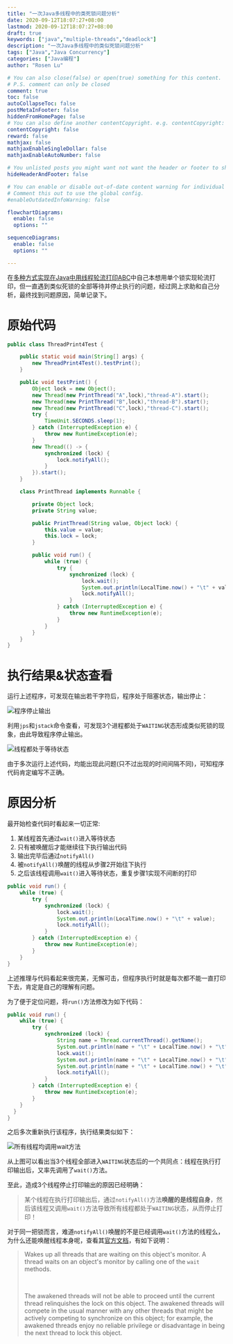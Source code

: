```yaml
---
title: "一次Java多线程中的类死锁问题分析"
date: 2020-09-12T18:07:27+08:00
lastmod: 2020-09-12T18:07:27+08:00
draft: true
keywords: ["java","multiple-threads","deadlock"]
description: "一次Java多线程中的类似死锁问题分析"
tags: ["Java","Java Concurrency"]
categories: ["Java编程"]
author: "Rosen Lu"

# You can also close(false) or open(true) something for this content.
# P.S. comment can only be closed
comment: true
toc: false
autoCollapseToc: false
postMetaInFooter: false
hiddenFromHomePage: false
# You can also define another contentCopyright. e.g. contentCopyright: "This is another copyright."
contentCopyright: false
reward: false
mathjax: false
mathjaxEnableSingleDollar: false
mathjaxEnableAutoNumber: false

# You unlisted posts you might want not want the header or footer to show
hideHeaderAndFooter: false

# You can enable or disable out-of-date content warning for individual post.
# Comment this out to use the global config.
#enableOutdatedInfoWarning: false

flowchartDiagrams:
  enable: false
  options: ""

sequenceDiagrams: 
  enable: false
  options: ""

---
```


在[多种方式实现在Java中用线程轮流打印ABC](/post/java-concurrency/print-a-b-c-in-turn-by-threads/)中自己本想用单个锁实现轮流打印，但一直遇到类似死锁的全部等待并停止执行的问题，经过网上求助和自己分析，最终找到问题原因，简单记录下。

<!--more-->

# 原始代码

```java
public class ThreadPrint4Test {

    public static void main(String[] args) {
        new ThreadPrint4Test().testPrint();
    }

    public void testPrint() {
        Object lock = new Object();
        new Thread(new PrintThread("A",lock),"thread-A").start();
        new Thread(new PrintThread("B",lock),"thread-B").start();
        new Thread(new PrintThread("C",lock),"thread-C").start();
        try {
            TimeUnit.SECONDS.sleep(1);
        } catch (InterruptedException e) {
            throw new RuntimeException(e);
        }
        new Thread(() -> {
            synchronized (lock) {
                lock.notifyAll();
            }
        }).start();
    }

    class PrintThread implements Runnable {

        private Object lock;
        private String value;

        public PrintThread(String value, Object lock) {
            this.value = value;
            this.lock = lock;
        }

        public void run() {
            while (true) {
                try {
                    synchronized (lock) {
                        lock.wait();
                        System.out.println(LocalTime.now() + "\t" + value);
                        lock.notifyAll();
                    }
                } catch (InterruptedException e) {
                    throw new RuntimeException(e);
                }
            }
        }
    }
}
```

# 执行结果&状态查看

运行上述程序，可发现在输出若干字符后，程序处于阻塞状态，输出停止：

![程序停止输出](/blog_img/java-concurrency/analysis-deadlock-in-multiple-threads/all-threads-stopped-print-characters.png "程序停止输出") 

利用`jps`和`jstack`命令查看，可发现3个进程都处于`WAITING`状态形成类似死锁的现象，由此导致程序停止输出。

![线程都处于等待状态](/blog_img/java-concurrency/analysis-deadlock-in-multiple-threads/all-threads-are-waiting-for-awake.png "线程都处于等待状态") 

由于多次运行上述代码，均能出现此问题(只不过出现的时间间隔不同)，可知程序代码肯定编写不正确。 

# 原因分析

最开始检查代码时看起来一切正常:

1. 某线程首先通过`wait()`进入等待状态
2. 只有被唤醒后才能继续往下执行输出代码
3. 输出完毕后通过`notifyAll()`
4. 被`notifyAll()`唤醒的线程从步骤2开始往下执行
5. 之后该线程调用`wait()`进入等待状态，重复步骤1实现不间断的打印

```java
public void run() {
    while (true) {
        try {
            synchronized (lock) {
                lock.wait();
                System.out.println(LocalTime.now() + "\t" + value);
                lock.notifyAll();
            }
        } catch (InterruptedException e) {
            throw new RuntimeException(e);
        }
    }
}
```

上述推理与代码看起来很完美，无懈可击，但程序执行时就是每次都不能一直打印下去，肯定是自己的理解有问题。

为了便于定位问题，将`run()`方法修改为如下代码：

```java
public void run() {
    while (true) {
        try {
            synchronized (lock) {
                String name = Thread.currentThread().getName();
                System.out.println(name + "\t" + LocalTime.now() + "\t" + " will invoke wait");
                lock.wait();
                System.out.println(name + "\t" + LocalTime.now() + "\t" + " is notified");
                System.out.println(name + "\t" + LocalTime.now() + "\t" + value);
                lock.notifyAll();
            }
        } catch (InterruptedException e) {
            throw new RuntimeException(e);
        }
    }
  }
}
```

之后多次重新执行该程序，执行结果类似如下：

![所有线程均调用wait方法](/blog_img/java-concurrency/analysis-deadlock-in-multiple-threads/all-threads-invoke-wait-method.png "所有线程均调用wait方法") 

从上图可以看出当3个线程全部进入`WAITING`状态后的一个共同点：线程在执行打印输出后，又率先调用了`wait()`方法。

至此，造成3个线程停止打印输出的原因已经明确：

>  某个线程在执行打印输出后，通过`notifyAll()`方法**唤醒的是线程自身**，然后该线程又调用`wait()`方法导致所有线程都处于`WAITING`状态，从而停止打印！

对于同一把锁而言，难道`notifyAll()`唤醒的不是已经调用`wait()`方法的线程么，为什么还能唤醒线程本身呢，查看其[官方文档](https://docs.oracle.com/javase/8/docs/api/java/lang/Object.html#notifyAll--)，有如下说明：

> Wakes up all threads that are waiting on this object's monitor. A thread waits on an object's monitor by calling one of the `wait` methods.
>
> <br>
>
> The awakened threads will not be able to proceed until the current thread relinquishes the lock on this object. The awakened threads will compete in the usual manner with any other threads that might be actively competing to synchronize on this object; for example, the awakened threads enjoy no reliable privilege or disadvantage in being the next thread to lock this object.